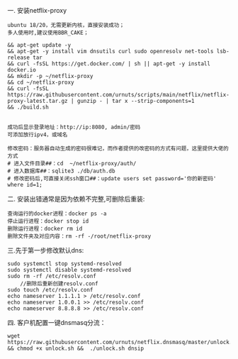   
  一. 安装netflix-proxy
    
    ubuntu 18/20，无需更新内核，直接安装成功；
    多人使用时,建议使用BBR_CAKE；

    && apt-get update -y
    && apt-get -y install vim dnsutils curl sudo openresolv net-tools lsb-release tar
    && curl -fsSL https://get.docker.com/ | sh || apt-get -y install docker.io
    && mkdir -p ~/netflix-proxy
    && cd ~/netflix-proxy
    && curl -fsSL https://raw.githubusercontent.com/urnuts/scripts/main/netflix/netflix-proxy-latest.tar.gz | gunzip - | tar x --strip-components=1
    && ./build.sh
    
    
    成功后显示登录地址：http://ip:8080, admin/密码
    可添加放行ipv4，或域名

    修改密码：服务器自动生成的密码很难记，而作者提供的改密码的方式有问题，这里提供大佬的方式
    # 进入文件目录##：cd  ~/netflix-proxy/auth/
    # 进入数据库##：sqlite3 ./db/auth.db
    # 修改密码后,可直接关闭ssh窗口##：update users set password='你的新密码' where id=1;
    
    
 二. 安装出错通常是因为依赖不完整,可删除后重装:
    
    查询运行的docker进程：docker ps -a
    停止运行进程：docker stop id
    删除运行进程：docker rm id
    删除文件夹及对应内容：rm -rf -/root/netflix-proxy


三.先于第一步修改默认dns:

    sudo systemctl stop systemd-resolved
    sudo systemctl disable systemd-resolved
    sudo rm -rf /etc/resolv.conf
        //删除后重新创建resolv.conf
    sudo touch /etc/resolv.conf
    echo nameserver 1.1.1.1 > /etc/resolv.conf
    echo nameserver 1.0.0.1 >> /etc/resolv.conf
    echo nameserver 8.8.8.8 >> /etc/resolv.conf
    
四. 客户机配置一键dnsmasq分流：

    wget https://raw.githubusercontent.com/urnuts/netflix.dnsmasq/master/unlock.sh && chmod +x unlock.sh &&  ./unlock.sh dnsip

